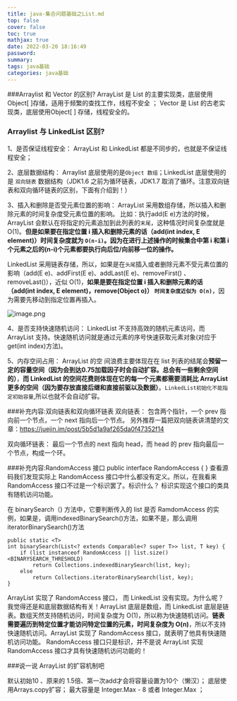 ```yaml
---
title: java-集合问题基础之List.md
top: false
cover: false
toc: true
mathjax: true
date: 2022-03-20 18:16:49
password:
summary:
tags: java基础
categories: java基础
---
```

###Arraylist 和 Vector 的区别?
ArrayList 是 List 的主要实现类，底层使用 Object[ ]存储，适用于频繁的查找工作，线程不安全 ；
Vector 是 List 的古老实现类，底层使用Object[ ] 存储，线程安全的。

### Arraylist 与 LinkedList 区别?
1、是否保证线程安全： ArrayList 和 LinkedList 都是不同步的，也就是不保证线程安全；

2、底层数据结构： Arraylist 底层使用的是`Object 数组`；LinkedList 底层使用的是 `双向链表` 数据结构（JDK1.6 之前为循环链表，JDK1.7 取消了循环。注意双向链表和双向循环链表的区别，下面有介绍到！）

3、插入和删除是否受元素位置的影响：
ArrayList 采用数组存储，所以插入和删除元素的时间复杂度受元素位置的影响。 比如：执行add(E e)方法的时候， ArrayList 会默认在将指定的元素追加到此列表的`末尾`，这种情况时间复杂度就是 O(1)。**但是如果要在指定位置 i 插入和删除元素的话（add(int index, E element)）时间复杂度就为 `O(n-i)`。因为在进行上述操作的时候集合中第 i 和第 i 个元素之后的(n-i)个元素都要执行向后位/向前移一位的操作。**

LinkedList 采用链表存储，所以，如果是在`头尾`插入或者删除元素不受元素位置的影响（add(E e)、addFirst(E e)、addLast(E e)、removeFirst() 、 removeLast()），近似 O(1)，**如果是要在指定位置 i 插入和删除元素的话（add(int index, E element)，remove(Object o)） `时间复杂度近似为 O(n)`**，因为需要先移动到指定位置再插入。

![image.png](https://upload-images.jianshu.io/upload_images/13965490-6a5deab5e66b7c8c.png?imageMogr2/auto-orient/strip%7CimageView2/2/w/1240)



4、是否支持快速随机访问： LinkedList 不支持高效的随机元素访问，而 ArrayList 支持。快速随机访问就是通过元素的序号快速获取元素对象(对应于get(int index)方法)。


5、内存空间占用： ArrayList 的空 间浪费主要体现在在 list 列表的结尾会**预留一定的容量空间（因为会到达0.75加载因子时会自动扩容。总会有一些剩余空间的）**，**而 LinkedList 的空间花费则体现在它的每一个元素都需要消耗比 ArrayList 更多的空间（因为要存放直接后继和直接前驱以及数据）**。`LinkedList初始化不能指定初始容量`,所以也就不会自动扩容。


###补充内容:双向链表和双向循环链表
双向链表： 包含两个指针，一个 prev 指向前一个节点，一个 next 指向后一个节点。
另外推荐一篇把双向链表讲清楚的文章：https://juejin.im/post/5b5d1a9af265da0f47352f14

双向循环链表： 最后一个节点的 next 指向 head，而 head 的 prev 指向最后一个节点，构成一个环。




###补充内容:RandomAccess 接口
public interface RandomAccess {
}
查看源码我们发现实际上 RandomAccess 接口中什么都没有定义。所以，在我看来 RandomAccess 接口不过是一个标识罢了。标识什么？ 标识实现这个接口的类具有随机访问功能。

在 binarySearch（) 方法中，它要判断传入的 list 是否 RamdomAccess 的实例，如果是，调用indexedBinarySearch()方法，如果不是，那么调用iteratorBinarySearch()方法

    public static <T>
    int binarySearch(List<? extends Comparable<? super T>> list, T key) {
        if (list instanceof RandomAccess || list.size()<BINARYSEARCH_THRESHOLD)
            return Collections.indexedBinarySearch(list, key);
        else
            return Collections.iteratorBinarySearch(list, key);
    }
ArrayList 实现了 RandomAccess 接口， 而 LinkedList 没有实现。为什么呢？我觉得还是和底层数据结构有关！ArrayList 底层是数组，而 LinkedList 底层是链表。数组天然支持随机访问，时间复杂度为 O(1)，所以称为快速随机访问。**链表需要遍历到特定位置才能访问特定位置的元素，时间复杂度为 O(n)**，所以不支持快速随机访问。ArrayList 实现了 RandomAccess 接口，就表明了他具有快速随机访问功能。 RandomAccess 接口只是标识，并不是说 ArrayList 实现 RandomAccess 接口才具有快速随机访问功能的！



###说一说 ArrayList 的扩容机制吧


默认初始10  、原来的 1.5倍、第一次add才会将容量设置为10个（懒汉）；
底层使用Arrays.copy扩容；
最大容量是 Integer.Max - 8 或者 Integer.Max ；
